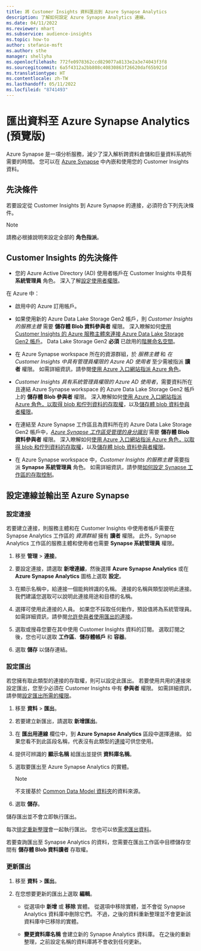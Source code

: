 ```yaml
---
title: 將 Customer Insights 資料匯出到 Azure Synapse Analytics
description: 了解如何設定 Azure Synapse Analytics 連線。
ms.date: 04/11/2022
ms.reviewer: mhart
ms.subservice: audience-insights
ms.topic: how-to
author: stefanie-msft
ms.author: sthe
manager: shellyha
ms.openlocfilehash: 772fe0978362ccd829077a8133e2a3e74043f3f8
ms.sourcegitcommit: 6a5f4312a2bb808c40830863f26620daf65b921d
ms.translationtype: HT
ms.contentlocale: zh-TW
ms.lasthandoff: 05/11/2022
ms.locfileid: "8741493"
---
```

# <a name="export-data-to-azure-synapse-analytics-preview"></a>匯出資料至 Azure Synapse Analytics (預覽版)

Azure Synapse 是一項分析服務，減少了深入解析跨資料倉儲和巨量資料系統所需要的時間。 您可以在 [Azure Synapse](/azure/synapse-analytics/overview-what-is) 中內嵌和使用您的 Customer Insights 資料。

## <a name="prerequisites"></a>先決條件

若要設定從 Customer Insights 到 Azure Synapse 的連接，必須符合下列先決條件。

> [!NOTE]
> 請務必根據說明來設定全部的 **角色指派**。  

## <a name="prerequisites-in-customer-insights"></a>Customer Insights 的先決條件

* 您的 Azure Active Directory (AD) 使用者帳戶在 Customer Insights 中具有 **系統管理員** 角色。 深入了解[設定使用者權限](permissions.md#assign-roles-and-permissions)。

在 Azure 中： 

- 啟用中的 Azure 訂用帳戶。

- 如果使用新的 Azure Data Lake Storage  Gen2 帳戶，則 *Customer Insights 的服務主體* 需要 **儲存體 Blob 資料參與者** 權限。 深入瞭解如何[使用 Customer Insights 的 Azure 服務主體來連接 Azure Data Lake Storage Gen2 帳戶](connect-service-principal.md)。 Data Lake Storage Gen2 **必須** 已啟用的[階層命名空間](/azure/storage/blobs/data-lake-storage-namespace)。

- 在 Azure Synapse workspace 所在的資源群組，於 *服務主體* 和 *在 Customer Insights 中具有管理員權限的 Azure AD 使用者* 至少需被指派 **讀者** 權限。 如需詳細資訊，請參閱[使用 Azure 入口網站指派 Azure 角色](/azure/role-based-access-control/role-assignments-portal)。

- *Customer Insights 具有系統管理員權限的 Azure AD 使用者*，需要資料所在且連結 Azure Synapse workspace 的 Azure Data Lake Storage Gen2 帳戶上的 **儲存體 Blob 參與者** 權限。 深入瞭解如何[使用 Azure 入口網站指派 Azure 角色，以取得 blob 和佇列資料的存取權](/azure/storage/common/storage-auth-aad-rbac-portal)，以及[儲存體 blob 資料參與者權限](/azure/role-based-access-control/built-in-roles#storage-blob-data-contributor)。

- 在連結至 Azure Synapse 工作區且為資料所在的 Azure Data Lake Storage Gen2 帳戶中，*[Azure Synapse 工作區受管理的身分識別](/azure/synapse-analytics/security/synapse-workspace-managed-identity)* 需要 **儲存體 Blob 資料參與者** 權限。 深入瞭解如何[使用 Azure 入口網站指派 Azure 角色，以取得 blob 和佇列資料的存取權](/azure/storage/common/storage-auth-aad-rbac-portal)，以及[儲存體 blob 資料參與者權限](/azure/role-based-access-control/built-in-roles#storage-blob-data-contributor)。

- 在 Azure Synapse workspace 中，*Customer Insights 的服務主體* 需要指派 **Synapse 系統管理員** 角色。 如需詳細資訊，請參閱[如何設定 Synapse 工作區的存取控制](/azure/synapse-analytics/security/how-to-set-up-access-control)。

## <a name="set-up-the-connection-and-export-to-azure-synapse"></a>設定連線並輸出至 Azure Synapse

### <a name="configure-a-connection"></a>設定連接

若要建立連接，則服務主體和在 Customer Insights 中使用者帳戶需要在 Synapse Analytics 工作區的 *資源群組* 擁有 **讀者** 權限。 此外，Synapse Analytics 工作區的服務主體和使用者也需要 **Synapse 系統管理員** 權限。 

1. 移至 **管理** > **連接**。

1. 要設定連接，請選取 **新增連線**，然後選擇 **Azure Synapse Analytics** 或在 **Azure Synapse Analytics** 圖格上選取 **設定**。

1. 在顯示名稱中，給連接一個能夠辨識的名稱。 連接的名稱與類型說明此連接。 我們建議您選取可以說明此連接用途和目標的名稱。

1. 選擇可使用此連接的人員。 如果您不採取任何動作，預設值將為系統管理員。 如需詳細資訊，請參閱[允許參與者使用匯出的連接](connections.md#allow-contributors-to-use-a-connection-for-exports)。

1. 選取或搜尋您要在其中使用 Customer Insights 資料的訂閱。 選取訂閱之後，您也可以選取 **工作區**、**儲存體帳戶** 和 **容器**。

1. 選取 **儲存** 以儲存連結。

### <a name="configure-an-export"></a>設定匯出

若您擁有取此類型的連接的存取權，則可以設定此匯出。 若要使用共用的連接來設定匯出，您至少必須在 Customer Insights 中有 **參與者** 權限。 如需詳細資訊，請參閱[設定匯出所需的權限](export-destinations.md#set-up-a-new-export)。

1. 移至 **資料** > **匯出**。

1. 若要建立新匯出，請選取 **新增匯出**。

1. 在 **匯出用連線** 欄位中，到 **Azure Synapse Analytics** 區段中選擇連線。 如果您看不到此區段名稱，代表沒有此類型的[連接](connections.md)可供您使用。

1. 提供可辨識的 **顯示名稱** 給匯出並提供 **資料庫名稱**。

1. 選取要匯出至 Azure Synapse Analytics 的實體。
   > [!NOTE]
   > 不支援基於 [Common Data Model 資料夾](connect-common-data-model.md)的資料來源。

2. 選取 **儲存**。

儲存匯出並不會立即執行匯出。

每次[排定重新整理](system.md#schedule-tab)會一起執行匯出。 您也可以依[需求匯出資料](export-destinations.md#run-exports-on-demand)。

若要查詢匯出至 Synapse Analytics 的資料，您需要在匯出工作區中目標儲存空間有 **儲存體 Blob 資料讀者** 存取權。 

### <a name="update-an-export"></a>更新匯出

1. 移至 **資料** > **匯出**。

1. 在您想要更新的匯出上選取 **編輯**。

   - 從選項中 **新增** 或 **移除** 實體。 從選項中移除實體，並不會從 Synapse Analytics 資料庫中刪除它們。 不過，之後的資料重新整理並不會更新該資料庫中已移除的實體。

   - **變更資料庫名稱** 會建立新的 Synapse Analytics 資料庫。 在之後的重新整理，之前設定名稱的資料庫將不會收到任何更新。
